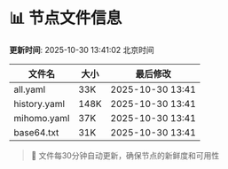 # 📊 节点文件信息

**更新时间**: 2025-10-30 13:41:02 北京时间

| 文件名 | 大小 | 最后修改 |
|--------|------|----------|
| all.yaml | 33K | 2025-10-30 13:41 |
| history.yaml | 148K | 2025-10-30 13:41 |
| mihomo.yaml | 37K | 2025-10-30 13:41 |
| base64.txt | 31K | 2025-10-30 13:41 |

> 🔄 文件每30分钟自动更新，确保节点的新鲜度和可用性
